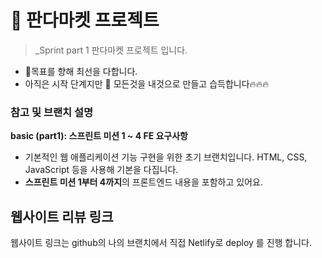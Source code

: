 # 🐼 판다마켓 프로젝트

>_Sprint part 1  판다마켓 프로젝트 입니다.
- 🎯목표를 향해 최선을 다합니다.
- 아직은 시작 단계지만 🐛 모든것을 내것으로 만들고 습득합니다🔥🔥🔥

### 참고 및 브랜치 설명
**basic (part1): 스프린트 미션 1 ~ 4 FE 요구사항**

   - 기본적인 웹 애플리케이션 기능 구현을 위한 초기 브랜치입니다. HTML, CSS, JavaScript 등을 사용해 기본을 다집니다.
   - **스프린트 미션 1부터 4까지**의 프론트엔드 내용을 포함하고 있어요.

## 웹사이트 리뷰 링크
웹사이트 링크는 github의 나의 브랜치에서 직접 Netlify로 deploy 를 진행 합니다.